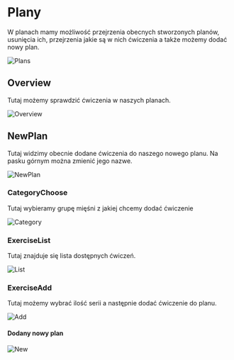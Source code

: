 # Plany

W planach mamy możliwość przejrzenia obecnych stworzonych planów, usunięcia ich, przejrzenia jakie są w nich ćwiczenia a także możemy dodać nowy plan.

![Plans](/Dokumentacja/Plans.jpg)

## Overview

Tutaj możemy sprawdzić ćwiczenia w naszych planach.

![Overview](/Dokumentacja/Overview.jpg)

## NewPlan

Tutaj widzimy obecnie dodane ćwiczenia do naszego nowego planu. Na pasku górnym można zmienić jego nazwe.

![NewPlan](/Dokumentacja/Nowy%20plan.jpg)

### CategoryChoose

Tutaj wybieramy grupę mięśni z jakiej chcemy dodać ćwiczenie

![Category](/Dokumentacja/cat.jpg)

### ExerciseList

Tutaj znajduje się lista dostępnych ćwiczeń.

![List](/Dokumentacja/Lista.jpg)

### ExerciseAdd

Tutaj możemy wybrać ilość serii a następnie dodać ćwiczenie do planu.

![Add](/Dokumentacja/Cwiczenie.jpg)

#### Dodany nowy plan

![New](/Dokumentacja/Dodany%20plan.jpg)
